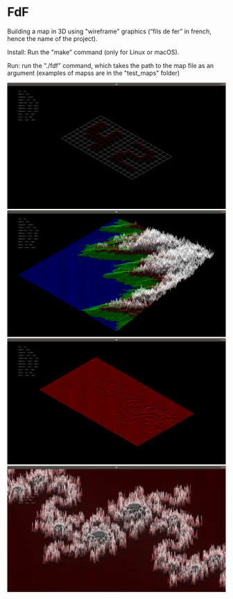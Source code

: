 # FdF
Building a map in 3D using "wireframe" graphics (“fils de fer” in french, hence the name of the project).

Install:
  Run the "make" command (only for Linux or macOS).
  
Run:
  run the "./fdf" command, which takes the path to the map file as an argument (examples of mapss are in the "test_maps" folder)

![alt text](screenshots/42.png)​
![alt text](screenshots/t1.png)​
![alt text](screenshots/mars.png)​
![alt text](screenshots/julia.png)​

